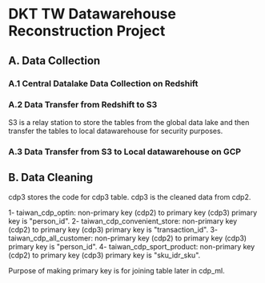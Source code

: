 # DKT TW Datawarehouse Reconstruction Project

## A. Data Collection

### A.1 Central Datalake Data Collection on Redshift

### A.2 Data Transfer from Redshift to S3
S3 is a relay station to store the tables from the global data lake and then transfer the tables to local datawarehouse for security purposes.

### A.3 Data Transfer from S3 to Local datawarehouse on GCP


## B. Data Cleaning

cdp3 stores the code for cdp3 table. cdp3 is the cleaned data from cdp2.

1- taiwan_cdp_optin: non-primary key (cdp2) to primary key (cdp3)
    primary key is "person_id".
2- taiwan_cdp_convenient_store: non-primary key (cdp2) to primary key (cdp3)
    primary key is "transaction_id".
3- taiwan_cdp_all_customer: non-primary key (cdp2) to primary key (cdp3)
    primary key is "person_id".
4- taiwan_cdp_sport_product: non-primary key (cdp2) to primary key (cdp3)
    primary key is "sku_idr_sku".
    
Purpose of making primary key is for joining table later in cdp_ml.
